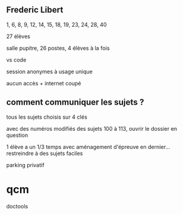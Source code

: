 ## Frederic Libert


1, 6, 8, 9, 12, 14, 15, 18, 19, 23, 24, 28, 40

27 élèves


salle pupitre, 26 postes, 4 élèves à la fois

vs code 

session anonymes à usage unique

aucun accès + internet coupé

## comment communiquer les sujets ?

tous les sujets choisis sur 4 clés 

avec des numéros modifiés des sujets 100 à 113, ouvrir le dossier en question

1 élève a un 1/3 temps avec aménagement d'épreuve en dernier... restreindre à des sujets faciles

parking privatif

# qcm

doctools


